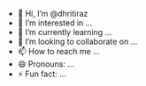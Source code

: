 - 👋 Hi, I’m @dhritiraz
- 👀 I’m interested in ...
- 🌱 I’m currently learning ...
- 💞️ I’m looking to collaborate on ...
- 📫 How to reach me ...
- 😄 Pronouns: ...
- ⚡ Fun fact: ...

<!---
dhritiraz/dhritiraz is a ✨ special ✨ repository because its `README.md` (this file) appears on your GitHub profile.
You can click the Preview link to take a look at your changes.
--->
